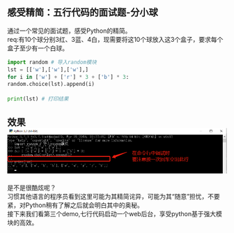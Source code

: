 ## 感受精简：五行代码的面试题-分小球

通过一个常见的面试题，感受Python的精简。  
req:有10个球分别3红、3蓝、4白，现需要将这10个球放入这3个盒子，要求每个盒子至少有一个白球。

```python
import random # 导入random模块
lst = [['w'],['w'],['w'],]
for i in ['w'] + ['r'] * 3 + ['b'] * 3:
random.choice(lst).append(i)

print(lst) # 打印结果
```
效果
![](/assets/18.png)
---

是不是很酷炫呢？  
习惯其他语言的程序员看到这里可能为其精简诧异，可能为其“随意”担忧，不要紧，对Python稍有了解之后就会明白其中的奥秘。  
接下来我们看第三个demo,七行代码启动一个web后台，享受python基于强大模块的高效。

